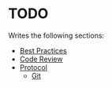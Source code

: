 # TODO

Writes the following sections:

* [Best Practices](/best-practices)
* [Code Review](/code-review)
* [Protocol](/protocol)
  * [Git](/protocol/git)
